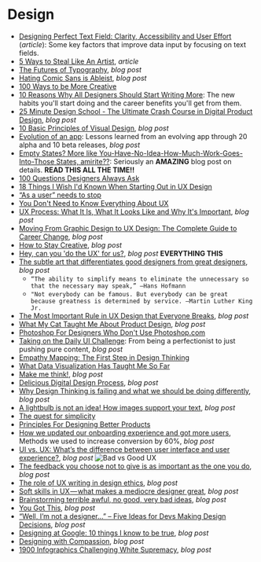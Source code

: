 # Design    

* [Designing Perfect Text Field: Clarity, Accessibility and User Effort](https://uxplanet.org/designing-perfect-text-field-clarity-accessibility-and-user-effort-d03c1e26004b) (_article_): Some key factors that improve data input by focusing on text fields.    
* [5 Ways to Steal Like An Artist](https://medium.com/the-mission/5-ways-to-steal-like-an-artist-a505942bf344#), _article_  
* [The Futures of Typography](https://robinrendle.com/essays/futures-of-typography), _blog post_  
* [Hating Comic Sans is Ableist](https://theestablishment.co/hating-comic-sans-is-ableist-bc4a4de87093), _blog post_  
* [100 Ways to be More Creative](https://medium.com/the-mission/100-ways-to-be-more-creative-bbaa99643fe5)  
* [10 Reasons Why All Designers Should Start Writing More](https://blog.prototypr.io/10-reasons-why-all-designers-should-start-writing-more-f34646a6e06b): The new habits you'll start doing and the career benefits you'll get from them.  
* [25 Minute Design School - The Ultimate Crash Course in Digital Product Design](https://medium.muz.li/23-minute-design-school-6c938dd97f2b), _blog post_  
* [10 Basic Principles of Visual Design](https://blog.prototypr.io/10-basic-principles-of-visual-design-55b86b9f7241), _blog post_ 
* [Evolution of an app](https://m.timingapp.com/evolution-of-a-mac-app-through-20-alphas-and-10-betas-4380f69d8ee1): Lessons learned from an evolving app through 20 alpha and 10 beta releases, _blog post_
* [Empty States? More like You-Have-No-Idea-How-Much-Work-Goes-Into-Those States, amirite??](https://ux.shopify.com/empty-states-more-like-you-have-no-idea-how-much-work-goes-into-those-states-amirite-e0102f58b64e): Seriously an **AMAZING** blog post on details. **READ THIS ALL THE TIME!!**  
* [100 Questions Designers Always Ask](https://medium.com/ux-power-tools/100-questions-designers-always-ask-8b9f441bcd35)  
* [18 Things I Wish I'd Known When Starting Out in UX Design](https://medium.springboard.com/17-things-you-need-to-know-starting-out-in-ux-design-216505f2f1d3)  
* [“As a user” needs to stop](https://blog.prototypr.io/stop-it-with-as-a-user-5feb9b38d920)
* [You Don't Need to Know Everything About UX](https://uxdesign.cc/you-dont-need-to-know-everything-about-ux-9b7abd686ef0)  
* [UX Process: What It Is, What It Looks Like and Why It's Important](https://medium.com/thinking-design/ux-process-what-it-is-what-it-looks-like-and-why-its-important-290640e69531), _blog post_  
* [Moving From Graphic Design to UX Design: The Complete Guide to Career Change](https://medium.com/thinking-design/moving-from-graphic-design-to-ux-design-the-complete-guide-to-career-change-ce645b68f858), _blog post_    
* [How to Stay Creative](https://blog.prototypr.io/how-to-stay-creative-1a70ea0f9ca5), _blog post_  
* [Hey, can you 'do the UX' for us?](https://uxdesign.cc/hey-can-you-do-the-ux-for-us-432a38eac295), _blog post_ **EVERYTHING THIS**  
* [The subtle art that differentiates good designers from great designers](https://uxplanet.org/the-subtle-art-that-differentiates-good-designers-from-great-designers-1ad3557b4c4), _blog post_  
  * `“The ability to simplify means to eliminate the unnecessary so that the necessary may speak,” ―Hans Hofmann`  
  * `"Not everybody can be famous. But everybody can be great because greatness is determined by service. ―Martin Luther King Jr.`
* [The Most Important Rule in UX Design that Everyone Breaks](https://blog.prototypr.io/the-most-important-rule-in-ux-design-that-everyone-breaks-1c1cb188931), _blog post_  
* [What My Cat Taught Me About Product Design](https://blog.prototypr.io/what-my-cat-taught-me-about-product-design-f2c6b5037ddb), _blog post_  
* [Photoshop For Designers Who Don't Use Photoshop.com](https://photoshopfordesignerswhodontusephotoshop.com)  
* [Taking on the Daily UI Challenge](https://blog.prototypr.io/taking-on-the-daily-ui-challenge-f49fc70632ea?ref=prototyprio): From being a perfectionist to just pushing pure content, _blog post_  
* [Empathy Mapping: The First Step in Design Thinking](https://www.nngroup.com/articles/empathy-mapping)  
* [What Data Visualization Has Taught Me So Far](https://hackernoon.com/what-data-visualisation-has-taught-me-so-far-daf750dcfbab)  
* [Make me think!](https://blog.prototypr.io/make-me-think-90b46aa50513), _blog post_  
* [Delicious Digital Design Process](https://medium.com/zajnocrew/delicious-digital-design-process-d16fdc3660d8), _blog post_  
* [Why Design Thinking is failing and what we should be doing differently](https://uxdesign.cc/why-design-thinking-is-failing-and-what-we-should-be-doing-differently-c8842f843b44), _blog post_  
* [A lightbulb is not an idea! How images support your text](https://medium.com/personal-growth/a-lightbulb-is-not-an-idea-549e83514587), _blog post_  
* [The quest for simplicity](https://uxdesign.cc/the-quest-for-simplicity-5c31ae2c553f)  
* [Principles For Designing Better Products](https://uxplanet.org/principles-for-designing-better-products-349f463c9ee5)  
* [How we updated our onboarding experience and got more users](https://medium.freecodecamp.org/how-we-updated-our-onboarding-experience-and-got-more-users-b0cd353677d6), Methods we used to increase conversion by 60%, _blog post_  
* [UI vs. UX: What’s the difference between user interface and user experience?](https://www.usertesting.com/blog/ui-vs-ux), _blog post_  ![Bad vs Good UX](http://usertesting.staging.wpengine.com/wp-content/uploads/2018/10/UXrocks.jpg)  
* [The feedback you choose not to give is as important as the one you do](https://uxdesign.cc/the-feedback-you-choose-not-to-give-is-as-important-as-the-one-you-do-f71e6fa28669), _blog post_    
* [The role of UX writing in design ethics](https://medium.com/dropbox-design/the-role-of-ux-writing-in-design-ethics-e9cbb456234c?ref=heydesigner), _blog post_  
* [Soft skills in UX — what makes a mediocre designer great](https://uxdesign.cc/soft-skills-in-ux-what-makes-a-mediocre-designer-great-13dd8898c739), _blog post_  
* [Brainstorming terrible awful, no good, very bad ideas](https://uxdesign.cc/brainstorming-terrible-awful-no-good-very-bad-ideas-8fc623f835f), _blog post_  
* [You Got This](https://automattic.design/2019/05/22/you-got-this), _blog post_  
* [“Well, I’m not a designer…” – Five Ideas for Devs Making Design Decisions](https://spin.atomicobject.com/2019/08/02/developer-design-decision), _blog post_  
* [Designing at Google: 10 things I know to be true](https://uxdesign.cc/designing-at-google-10-things-i-know-to-be-true-e033d97e5f13), _blog post_  
* [Designing with Compassion](https://medium.com/facebook-design/designing-with-compassion-59a5ca077031), _blog post_  
* [1900 Infographics Challenging White Supremacy](https://www.itsnicethat.com/articles/w-e-b-du-bois-charting-black-lives-house-of-illustration-131119), _blog post_  
